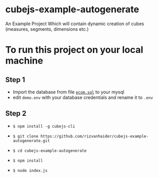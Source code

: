 # cubejs-example-autogenerate
An Example Project Which will contain dynamic creation of cubes (measures, segments, dimensions etc.)

To run this project on your local machine
=========================================

 Step 1
---------

 - Import the database from file [`ecom.sql`](https://github.com/rizvanhaider/cubejs-example-autogenerate/blob/master/ecom.sql) to your mysql
 - edit `demo.env` with your database credentials and rename it to `.env`

Step 2
-------


 - `$ npm install -g cubejs-cli`

 - `$ git clone https://github.com/rizvanhaider/cubejs-example-autogenerate.git`

 - `$ cd cubejs-example-autogenerate`

 - `$ npm install`

 - `$ node index.js`
